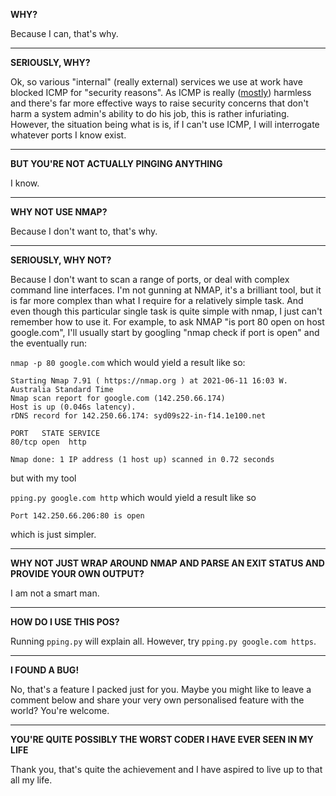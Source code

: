 **WHY?**

Because I can, that's why.
** **
**SERIOUSLY, WHY?**

Ok, so various "internal" (really external) services we use at work have blocked ICMP for "security reasons".
As ICMP is really ([mostly](https://github.com/jakkarth/icmptx)) harmless and there's far more effective ways to raise security concerns that don't harm a system admin's ability to do his job, this is rather infuriating.
However, the situation being what is is, if I can't use ICMP, I will interrogate whatever ports I know exist.
** **
**BUT YOU'RE NOT ACTUALLY PINGING ANYTHING**

I know.
** **
**WHY NOT USE NMAP?**

Because I don't want to, that's why.
** **
**SERIOUSLY, WHY NOT?**

Because I don't want to scan a range of ports, or deal with complex command line interfaces.
I'm not gunning at NMAP, it's a brilliant tool, but it is far more complex than what I require for a relatively simple task.
And even though this particular single task is quite simple with nmap, I just can't remember how to use it.
For example, to ask NMAP "is port 80 open on host google.com", I'll usually start by googling "nmap check if port is open" and the eventually run:

`nmap -p 80 google.com` which would yield a result like so:

```
Starting Nmap 7.91 ( https://nmap.org ) at 2021-06-11 16:03 W. Australia Standard Time
Nmap scan report for google.com (142.250.66.174)
Host is up (0.046s latency).
rDNS record for 142.250.66.174: syd09s22-in-f14.1e100.net

PORT   STATE SERVICE
80/tcp open  http

Nmap done: 1 IP address (1 host up) scanned in 0.72 seconds
```

but with my tool

`pping.py google.com http` which would yield a result like so

```
Port 142.250.66.206:80 is open
```

which is just simpler.
** **
**WHY NOT JUST WRAP AROUND NMAP AND PARSE AN EXIT STATUS AND PROVIDE YOUR OWN OUTPUT?**

I am not a smart man.
** **
**HOW DO I USE THIS POS?**

Running `pping.py` will explain all. However, try `pping.py google.com https`.
** **
**I FOUND A BUG!**

No, that's a feature I packed just for you. Maybe you might like to leave a comment below and share your very own personalised feature with the world? You're welcome.
** **
**YOU'RE QUITE POSSIBLY THE WORST CODER I HAVE EVER SEEN IN MY LIFE**

Thank you, that's quite the achievement and I have aspired to live up to that all my life.
